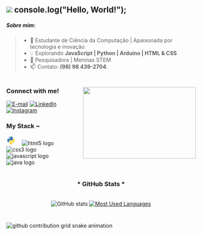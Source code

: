 ## <img src="https://user-images.githubusercontent.com/44104676/173990923-48b66056-0bff-472a-b5bf-faab4146e950.gif" height="45"> console.log("Hello, World!"); 

##### Sobre mim:
> * 🚀 Estudante de Ciência da Computação | Apaixonada por tecnologia e inovação
> * 💡 Explorando **JavaScript | Python | Arduino | HTML & CSS**
> * 🔬 Pesquisadora | Meninas STEM
> *  📫 Contato: **(98) 98 439-2704**.

#

<img align="right" alt="" height="190px" src="https://media1.tenor.com/m/D48L_xXEcDoAAAAd/stress-study.gif" width="300px" height="170px">


<h3 align="left">Connect with me!</h3>

[![E-mail](https://img.shields.io/badge/-Email-000?style=for-the-badge&logo=microsoft-outlook&logoColor=FF00F6&color:FFF)](mailto:yasmicosm@gmail.com)
[![LinkedIn](https://img.shields.io/badge/-LinkedIn-000?style=for-the-badge&logo=linkedin&logoColor=FF00F6&color:FFF)](https://www.linkedin.com/in/yasmim-cosme/)
[![Instagram](https://img.shields.io/badge/-Instagram-000?style=for-the-badge&logo=instagram&logoColor=FF00F6&color:FFF)](https://www.instagram.com/yasmimcosm/)


<h3 align="left">My Stack ~</h3>

<div align="left">
  <img alt="Rafa-Python" src="https://raw.githubusercontent.com/devicons/devicon/master/icons/python/python-original.svg" height="25" alt="html5 logo"  />
  <img width="8" />
  <img src="https://cdn.jsdelivr.net/gh/devicons/devicon/icons/html5/html5-original.svg" height="25" alt="html5 logo"  />
  <img width="8" />
  <img src="https://cdn.jsdelivr.net/gh/devicons/devicon/icons/css3/css3-original.svg" height="25" alt="css3 logo"  />
  <img width="8" />
  <img src="https://cdn.jsdelivr.net/gh/devicons/devicon/icons/javascript/javascript-plain.svg" height="25" alt="javascript logo"  />
  <img width="8" />
  <img src="https://cdn.jsdelivr.net/gh/devicons/devicon/icons/java/java-original.svg" height="25" alt="java logo"  />
  <img width="8" />

</div>

#
<div style="text-align: center;" align="center">
  <h3>* GitHub Stats *</h3>
  <br>
  <img src="https://github-readme-stats-git-masterrstaa-rickstaa.vercel.app/api?username=yasmimcosm&hide_title=true&show_icons=true&include_all_commits=false&count_private=true&line_height=25&hide=issues&bg_color=000&title_color=FF00F6&text_color=FFF&border_radius=3&border_color=36123c&icon_color=FF00F6&theme=jolly" alt="GitHub stats">

  <a href="https://github.com/yasmimcosm/github-readme-stats">
    <img src="https://github-readme-stats-git-masterrstaa-rickstaa.vercel.app/api/top-langs/?username=yasmimcosm&line_height=10&card_width=290&layout=compact&hide_title=false&count_private=true&langs_count=4&show_icons=true&title_color=FF00F6&hide=html,scss,less&bg_color=000&text_color=8B8B8B&border_radius=3&border_color=561760&count_private=true" alt="Most Used Languages">
  </a>
</div>

  ##

#

<picture align="center">
  <source media="(prefers-color-scheme: dark)" srcset="https://raw.githubusercontent.com/yasmimcosm/yasmimcosm/output/github-contribution-grid-snake-dark.svg">
  <source media="(prefers-color-scheme: light)" srcset="https://raw.githubusercontent.com/yasmimcosm/yasmimcosm/output/github-contribution-grid-snake-dark.svg">
  <img align="center" alt="github contribution grid snake animation" src="https://raw.githubusercontent.com/yasmimcosm/yasmimcosm/output/github-contribution-grid-snake.svg">
</picture>
